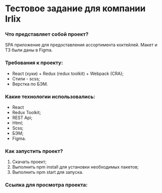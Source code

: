 # Тестовое задание для компании Irlix

### Что представляет собой проект?

SPA приложение для предоставления ассортимента коктейлей. Макет и ТЗ были даны в Figma.

### Требования к проекту:

- React (хуки) + Redux (redux toolkit) + Webpack (CRA);
- Стили - scss;
- Верстка по БЭМ.

### Какие технологии использовались:

- React
- Redux Toolkit;
- REST Api;
- Html;
- Scss;
- БЭМ;
- Figma.

### Как запустить проект?

1. Скачать проект;
1. Выполнить npm install для установки необходимых пакетов;
1. Выполнить npm start для запуска.

### Ссылка для просмотра проекта:
